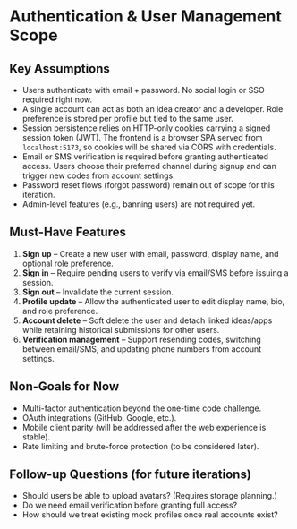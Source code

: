 # Authentication & User Management Scope

## Key Assumptions
- Users authenticate with email + password. No social login or SSO required right now.
- A single account can act as both an idea creator and a developer. Role preference is stored per profile but tied to the same user.
- Session persistence relies on HTTP-only cookies carrying a signed session token (JWT). The frontend is a browser SPA served from `localhost:5173`, so cookies will be shared via CORS with credentials.
- Email or SMS verification is required before granting authenticated access. Users choose their preferred channel during signup and can trigger new codes from account settings.
- Password reset flows (forgot password) remain out of scope for this iteration.
- Admin-level features (e.g., banning users) are not required yet.

## Must-Have Features
1. **Sign up** – Create a new user with email, password, display name, and optional role preference.
2. **Sign in** – Require pending users to verify via email/SMS before issuing a session.
3. **Sign out** – Invalidate the current session.
4. **Profile update** – Allow the authenticated user to edit display name, bio, and role preference.
5. **Account delete** – Soft delete the user and detach linked ideas/apps while retaining historical submissions for other users.
6. **Verification management** – Support resending codes, switching between email/SMS, and updating phone numbers from account settings.

## Non-Goals for Now
- Multi-factor authentication beyond the one-time code challenge.
- OAuth integrations (GitHub, Google, etc.).
- Mobile client parity (will be addressed after the web experience is stable).
- Rate limiting and brute-force protection (to be considered later).

## Follow-up Questions (for future iterations)
- Should users be able to upload avatars? (Requires storage planning.)
- Do we need email verification before granting full access?
- How should we treat existing mock profiles once real accounts exist?
